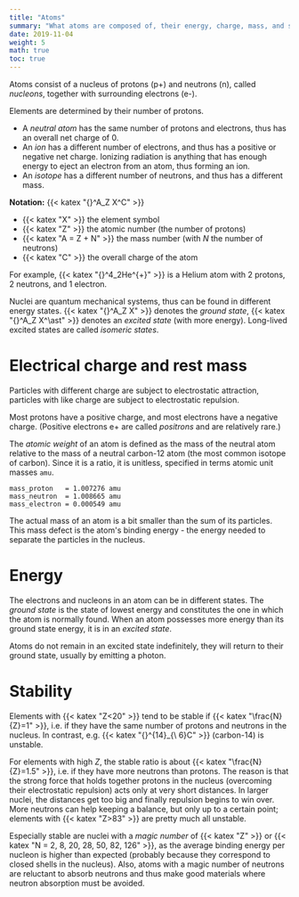 ```yaml
---
title: "Atoms"
summary: "What atoms are composed of, their energy, charge, mass, and stability."
date: 2019-11-04
weight: 5
math: true
toc: true
---
```


Atoms consist of a nucleus of protons (p+) and neutrons (n), called _nucleons_, together with surrounding electrons (e-).  

Elements are determined by their number of protons.

* A _neutral atom_ has the same number of protons and electrons, thus has an overall net charge of 0.
* An _ion_ has a different number of electrons, and thus has a positive or negative net charge. Ionizing radiation is anything that has enough energy to eject an electron from an atom, thus forming an ion.
* An _isotope_ has a different number of neutrons, and thus has a different mass.

**Notation:** {{< katex "{}^A_Z X^C" >}}

* {{< katex "X" >}} the element symbol
* {{< katex "Z" >}} the atomic number (the number of protons)
* {{< katex "A = Z + N" >}} the mass number (with $N$ the number of neutrons)
* {{< katex "C" >}} the overall charge of the atom

For example, {{< katex "{}^4_2He^{+}" >}} is a Helium atom with 2 protons, 2 neutrons, and 1 electron.

Nuclei are quantum mechanical systems, thus can be found in different energy states. {{< katex "{}^A_Z X" >}} denotes the _ground state_, {{< katex "{}^A_Z X^\ast" >}} denotes an _excited state_ (with more energy). Long-lived excited states are called _isomeric states_.

# Electrical charge and rest mass

Particles with different charge are subject to electrostatic attraction, particles with like charge are subject to electrostatic repulsion.

Most protons have a positive charge, and most electrons have a negative charge. (Positive electrons e+ are called _positrons_ and are relatively rare.)

The _atomic weight_ of an atom is defined as the mass of the neutral atom relative to the mass of a neutral carbon-12 atom (the most common isotope of carbon). Since it is a ratio, it is unitless, specified in terms atomic unit masses `amu`.

```
mass_proton   = 1.007276 amu
mass_neutron  = 1.008665 amu
mass_electron = 0.000549 amu
```

The actual mass of an atom is a bit smaller than the sum of its particles. This mass defect is the atom's binding energy - the energy needed to separate the particles in the nucleus.

# Energy

The electrons and nucleons in an atom can be in different states. The _ground state_ is the state of lowest energy and constitutes the one in which the atom is normally found. When an atom possesses more energy than its ground state energy, it is in an _excited state_.

Atoms do not remain in an excited state indefinitely, they will return to their ground state, usually by emitting a photon.

# Stability

Elements with {{< katex "Z<20" >}} tend to be stable if {{< katex "\frac{N}{Z}=1" >}}, i.e. if they have the same number of protons and neutrons in the nucleus. In contrast, e.g. {{< katex "{}^{14}_{\ 6}C" >}} (carbon-14) is unstable.

For elements with high $Z$, the stable ratio is about {{< katex "\frac{N}{Z}=1.5" >}}, i.e. if they have more neutrons than protons. The reason is that the strong force that holds together protons in the nucleus (overcoming their electrostatic repulsion) acts only at very short distances. In larger nuclei, the distances get too big and finally repulsion begins to win over. More neutrons can help keeping a balance, but only up to a certain point; elements with {{< katex "Z>83" >}} are pretty much all unstable.

Especially stable are nuclei with a _magic number_ of {{< katex "Z" >}} or {{< katex "N = 2, 8, 20, 28, 50, 82, 126" >}}, as the average binding energy per nucleon is higher than expected (probably because they correspond to closed shells in the nucleus). Also, atoms with a magic number of neutrons are reluctant to absorb neutrons and thus make good materials where neutron absorption must be avoided.
